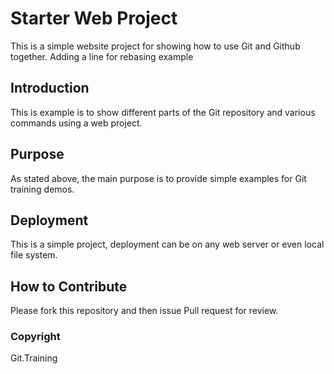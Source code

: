 # Starter Web Project

This is a simple website project for showing how to use Git and Github together. Adding a line for rebasing example

## Introduction

This is example is to show different parts of the Git repository and various commands using a web project.

## Purpose

As stated above, the main purpose is to provide simple examples for Git training demos. 

## Deployment

This is a simple project, deployment can be on any web server or even local file system.

## How to Contribute

Please fork this repository and then issue Pull request for review.

### Copyright

Git.Training